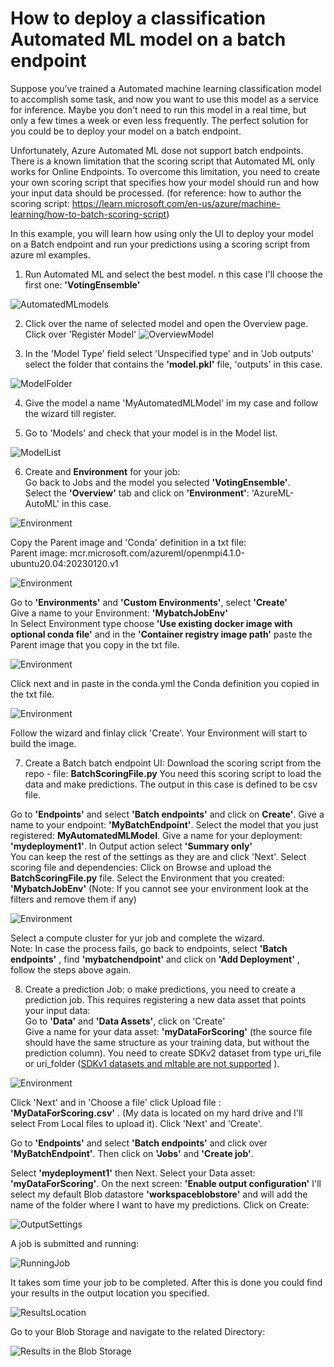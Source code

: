 # How to deploy a classification Automated ML model on a batch endpoint  

Suppose you’ve trained a Automated machine learning classification model to accomplish some task, and now you want to use this model as a service for inference. Maybe you don't need to run this model in a real time, but only a few times a week or even less frequently. The perfect solution for you could be to deploy your model on a batch endpoint. 

Unfortunately, Azure Automated ML dose not support batch endpoints. There is a known limitation that the scoring script that Automated ML only works for Online Endpoints.
To overcome this limitation, you need to create your own scoring script that specifies how your model should run and how your input data should be processed. (for reference: how to author the scoring script:
https://learn.microsoft.com/en-us/azure/machine-learning/how-to-batch-scoring-script)  

In this example, you will learn how using only the UI to deploy your model on a Batch endpoint and run your predictions using a scoring script from azure ml examples. 

1. Run Automated ML and select the best model. n this case I'll choose the first one: **'VotingEnsemble'** 

![AutomatedMLmodels](Images/AutomatedML1.png)  

2. Click over the name of selected model and open the Overview page. Click over 'Register Model' 
![OverviewModel](Images/OverviewModel.png)   

3. In the 'Model Type' field select 'Unspecified type' and in 'Job outputs' select the folder that contains the **'model.pkl'** file, 'outputs' in this case.   

![ModelFolder](Images/ModelFolder.png)  

4. Give the model a name 'MyAutomatedMLModel' im my case and follow the wizard till register.     

5. Go to 'Models' and check that your model is in the Model list.   

![ModelList](Images/ModelList.png)  

6. Create and **Environment** for your job:  
    Go back to Jobs and the model you selected **'VotingEnsemble'**.   
    Select the **'Overview'** tab  and click on **'Environment'**: 'AzureML-AutoML' in this case.   
      
![Environment](Images/Environment.png)    

Copy the Parent image and 'Conda' definition in a txt file:  
    Parent image: mcr.microsoft.com/azureml/openmpi4.1.0-ubuntu20.04:20230120.v1  

![Environment](Images/Environment2.png)  

Go to **'Environments'** and  **'Custom Environments'**, select **'Create'**  
Give a name to your Environment: **'MybatchJobEnv'**  
In Select Environment type choose **'Use existing docker image with optional conda file'**  and in the **'Container registry image path'** paste the Parent image that you copy in the txt file. 

![Environment](Images/Environment3.png)  

Click next and in paste in the conda.yml the Conda definition you copied in the txt file.  

![Environment](Images/Environment4.png)  

Follow the wizard and finlay click 'Create'. Your Environment will start to build the image.     

7. Create a Batch batch endpoint UI: 
Download the scoring script from the repo - file: **BatchScoringFile.py**  You need this scoring script to load the data and make predictions. The output in this case is defined to be csv file.   

Go to **'Endpoints'** and select **'Batch endpoints'** and click on **Create'**. Give a name to your endpoint: **'MyBatchEndpoint'**. Select the model that you just registered: **MyAutomatedMLModel**. Give a name for your deployment: **'mydeployment1'**. In Output action select **'Summary only'**  
You can keep the rest of the settings as they are and click 'Next'.
Select scoring file and dependencies: Click on Browse and upload the **BatchScoringFile.py** file. 
Select the Environment that you created: **'MybatchJobEnv'** (Note: If you cannot see your environment look at the filters and remove them if any)    

![Environment](Images/EnvironmentDep.png)  

Select a compute cluster for yur job and complete the wizard.  
Note: In case the process fails, go back to endpoints, select **'Batch endpoints'** , find **'mybatchendpoint'** and click on **'Add Deployment'** , follow the steps above again. 

8. Create a prediction Job: o make predictions, you need to create a prediction job. This requires registering a new data asset that points your input data:  
Go to **'Data'** and **'Data Assets'**, click on 'Create'  
Give a name for your data asset: **'myDataForScoring'** (the source file should have the same structure as your training data, but without the prediction column). You need to create  SDKv2 dataset from type uri_file or uri_folder ([SDKv1 datasets and mltable are not supported](https://learn.microsoft.com/en-us/azure/machine-learning/how-to-troubleshoot-batch-endpoints#limitations-and-not-supported-scenarios) ).  

![Environment](Images/DataAsset.png)
  
Click 'Next' and in 'Choose a file' click Upload file : **'MyDataForScoring.csv'** .
(My data is located on my hard drive and I'll select From Local files to upload it). 
Click 'Next' and 'Create'.  

Go to **'Endpoints'** and select **'Batch endpoints'**  and click over **'MyBatchEndpoint'**. Then click on **'Jobs'** and **'Create job'**. 

Select  **'mydeployment1'** then Next. Select your Data asset: **'myDataForScoring'**. On the next screen:  **'Enable output configuration'** I'll select my default Blob datastore **'workspaceblobstore'** and will add the name of the folder where I want to have my predictions. Click on Create:  

![OutputSettings](Images/Output.png)


A job is submitted and running:   

 ![RunningJob](Images/Job.png)  

 It takes som time your job to be completed. After this is done you could find your results in the output location you specified.   

![ResultsLocation](Images/Results.png)   


Go to your Blob Storage and navigate to the related Directory:  

  

![Results in the Blob Storage](Images/Results2.png)     



